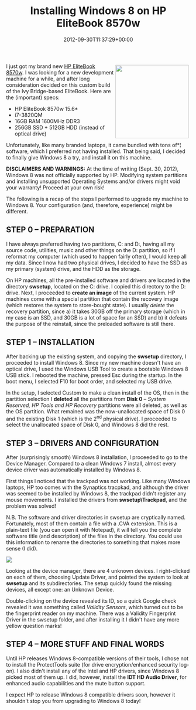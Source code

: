 ﻿---
title: Installing Windows 8 on HP EliteBook 8570w
date: 2012-09-30T11:37:29+00:00
---
<img style="float: right; padding: 5px;" width=200 src="http://www.www8-hp.com/in/en/images/8770w_hero_tcm_188_1453363.jpg" />I just got my brand new [HP EliteBook 8570w](http://www.hp.com/united-states/campaigns/workstations/8570w_features.html). I was looking for a new development machine for a while, and after long consideration decided on this custom build of the Ivy Bridge-based EliteBook. Here are the (important) specs:

<!-- more -->

  * HP EliteBook 8570w 15.6*
  * i7-3820QM
  * 16GB RAM 1600MHz DDR3
  * 256GB SSD + 512GB HDD (instead of optical drive)

Unfortunately, like many branded laptops, it came bundled with tons of*¦ software, which I preferred not having installed. That being said, I decided to finally give Windows 8 a try, and install it on this machine.

**DISCLAIMERS AND WARNINGS:** At the time of writing (Sept. 30, 2012), Windows 8 was not officially supported by HP. Modifying system partitions and installing unsupported Operating Systems and/or drivers might void your warranty! Proceed at your own risk!

The following is a recap of the steps I performed to upgrade my machine to Windows 8. Your configuration (and, therefore, experience) might be different.

## STEP 0 &ndash; PREPARATION

I have always preferred having two partitions, C: and D:, having all my source code, utilities, music and other things on the D: partition, so if I reformat my computer (which used to happen fairly often), I would keep all my data. Since I now had two physical drives, I decided to have the SSD as my primary (system) drive, and the HDD as the storage.

On HP machines, all the pre-installed software and drivers are located in the directory **swsetup**, located on the C: drive. I copied this directory to the D: drive. Next, I proceeded to **create an image** of the current system. HP machines come with a special partition that contain the recovery image (which restores the system to store-bought state). I usually _delete_ the recovery partition, since a) it takes 30GB off the primary storage (which in my case is an SSD, and 30GB is a lot of space for an SSD) and b) it defeats the purpose of the reinstall, since the preloaded software is still there.

## STEP 1 &ndash; INSTALLATION

After backing up the existing system, and copying the **swsetup** directory, I proceeded to install Windows 8. Since my new machine doesn't have an optical drive, I used the Windows USB Tool to create a bootable Windows 8 USB stick. I rebooted the machine, pressed Esc during the startup. In the boot menu, I selected F10 for boot order, and selected my USB drive.

In the setup, I selected Custom to make a clean install of the OS, then in the partition selection I **deleted** all the partitions from **Disk 0** &ndash; _System Reserved, HP Tools and HP Recovery_ partitions were all deleted, as well as the OS partition. What remained was the now-unallocated space of Disk 0 and the existing Disk 1 (which is the 2<sup>nd</sup> physical drive). I proceeded to select the unallocated space of Disk 0, and Windows 8 did the rest.

## STEP 3 &ndash; DRIVERS AND CONFIGURATION

After (surprisingly smooth) Windows 8 installation, I proceeded to go to the Device Manager. Compared to a clean Windows 7 install, almost every device driver was automatically installed by Windows 8.

First things I noticed that the trackpad was not working. Like many Windows laptops, HP too comes with the Synaptics tracpkad, and although the driver was seemed to be installed by Windows 8, the trackpad didn't register any mouse movements. I installed the drivers from **swsetup\Trackpad**, and the problem was solved!

N.B. The software and driver directories in swsetup are cryptically named. Fortunately, most of them contain a file with a .CVA extension. This is a plain-text file (you can open it with Notepad), it will tell you the complete software title (and description) of the files in the directory. You could use this information to rename the directories to something that makes more sense (I did).

![](http://i.imgur.com/yhR3osh.png)

Looking at the device manager, there are 4 unknown devices. I right-clicked on each of them, choosing Update Driver, and pointed the system to look at **swsetup** and its subdirectories. The setup quickly found the missing devices, all except one: an Unknown Device.

Double-clicking on the device revealed its ID, so a quick Google check revealed it was something called _Validity Sensors_, which turned out to be the fingerprint reader on my machine. There was a Validity Fingerprint Driver in the swsetup folder, and after installing it I didn't have any more yellow question marks!

## STEP 4 &ndash; MORE STUFF AND FINAL WORDS

Until HP releases Windows 8-compatible versions of their tools, I chose not to install the ProtectTools suite (for drive encryption/enhanced security log-on). I also didn't install any of the Intel and HP drivers, since Windows 8 picked most of them up. I did, however, install the **IDT HD Audio Driver**, for enhanced audio capabilities and the mute button support.

I expect HP to release Windows 8 compatible drivers soon, however it shouldn't stop you from upgrading to Windows 8 today!